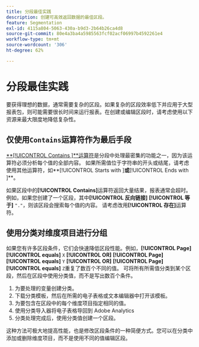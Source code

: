 ```yaml
---
title: 分段最佳实践
description: 创建可高效返回数据的最佳区段。
feature: Segmentation
exl-id: 4115a804-5063-430a-b9d3-2b64b26ca4d8
source-git-commit: 80e4a3ba4a5985563fcf02acf06997b4592261e4
workflow-type: tm+mt
source-wordcount: '306'
ht-degree: 62%

---
```


# 分段最佳实践

要获得理想的数据，通常需要复杂的区段。如果复杂的区段效率低下并应用于大型报表包，则可能需要很长时间来运行报表。在创建或编辑区段时，请考虑使用以下资源来最大限度地降低复杂性。

## 仅使用`Contains`运算符作为最后手段

[**[!UICONTROL Contains ]**运算符](/help/components/segmentation/seg-reference/seg-operators.md)是分段中处理最密集的功能之一，因为该运算符必须分析每个值的全部内容。 如果所需值位于字符串的开头或结尾，请考虑使用其他运算符，如**[!UICONTROL  Starts with ]**或**[!UICONTROL  Ends with ]**。

如果区段中的&#x200B;**[!UICONTROL Contains]**&#x200B;运算符返回大量结果，报表通常会超时。 例如，如果您创建了一个区段，其中&#x200B;**[!UICONTROL 反向链接]** **[!UICONTROL 等于]** `"."`，则该区段会搜索每个值的内容。 请考虑改用&#x200B;**[!UICONTROL 存在]**&#x200B;运算符。

## 使用分类对维度项目进行分组

如果您有许多区段条件，它们会快速降低区段性能。例如，**[!UICONTROL Page]** **[!UICONTROL equals]** `X` **[!UICONTROL OR]** **[!UICONTROL Page]** **[!UICONTROL equals]** `Y` **[!UICONTROL OR]** **[!UICONTROL Page]** **[!UICONTROL equals]** `Z`重复了数百个不同的值。 可将所有所需值分类到某个区段，然后在区段中使用分类值，而不是写出数百个条件。

1. 为要处理的变量创建分类。
2. 下载分类模板，然后在所需的电子表格或文本编辑器中打开该模板。
3. 为要包含在区段中的每个维度项目指定相同的值。
4. 使用分类导入器将电子表格导回到 Adobe Analytics
5. 分类处理完成后，使用分类值创建一个区段。

这种方法可极大地提高性能，也是修改区段条件的一种简便方式。您可以在分类中添加或删除维度项目，而不是使用不同的值编辑区段。
